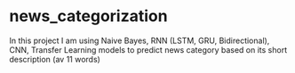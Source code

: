 # news_categorization
In this project I am using Naive Bayes, RNN (LSTM, GRU, Bidirectional), CNN, Transfer Learning models to predict news category based on its short description (av 11 words)
